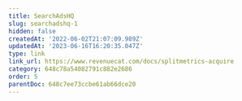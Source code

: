 ```yaml
---
title: SearchAdsHQ
slug: searchadshq-1
hidden: false
createdAt: '2022-06-02T21:07:09.989Z'
updatedAt: '2023-06-16T16:20:35.047Z'
type: link
link_url: https://www.revenuecat.com/docs/splitmetrics-acquire
category: 648c78a54082791c882e2686
order: 5
parentDoc: 648c7ee73ccbe61ab66dce20
---
```

